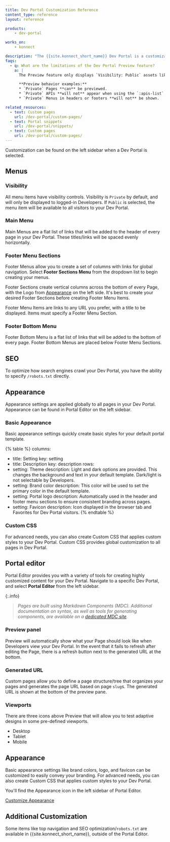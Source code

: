 ```yaml
---
title: Dev Portal Customization Reference
content_type: reference
layout: reference

products:
    - dev-portal

works_on:
    - konnect

description: "The {{site.konnect_short_name}} Dev Portal is a customizable application a for developers to locate, access, and consume API services."
faqs:
  - q: What are the limitations of the Dev Portal Preview feature?
    a: |
      The Preview feature only displays `Visibility: Public` assets like APIs and Menus because it does not simulate a logged-in Developer context.

      **Preview behavior examples:**
      * `Private` Pages **can** be previewed.
      * `Private` APIs **will not** appear when using the `:apis-list` MDC component.
      * `Private` Menus in headers or footers **will not** be shown.

related_resources:
  - text: Custom pages
    url: /dev-portal/custom-pages/
  - text: Portal snippets
    url: /dev-portal/snippets/
  - text: Custom pages
    url: /dev-portal/custom-pages/
---
```


Customization can be found on the left sidebar when a Dev Portal is selected.

## Menus 

### Visibility

All menu items have visibility controls. Visibility is `Private` by default, and will only be displayed to logged-in Developers. If `Public` is selected, the menu item will be available to all visitors to your Dev Portal.

### Main Menu

Main Menus are a flat list of links that will be added to the header of every page in your Dev Portal. These titles/links will be spaced evenly horizontally.

### Footer Menu Sections

Footer Menus allow you to create a set of columns with links for global navigation. Select **Footer Sections Menu** from the dropdown list to begin creating your menus.

Footer Sections create vertical columns across the bottom of every Page, with the Logo from [Appearance](#appearance) on the left side. It's best to create your desired Footer Sections before creating Footer Menu Items.

Footer Menu Items are links to any URL you prefer, with a title to be displayed. Items must specify a Footer Menu Section.

### Footer Bottom Menu

Footer Bottom Menu is a flat list of links that will be added to the bottom of every page. Footer Bottom Menus are placed below Footer Menu Sections.


## SEO

To optimize how search engines crawl your Dev Portal, you have the ability to specify `/robots.txt` directly. 


## Appearance

Appearance settings are applied globally to all pages in your Dev Portal. Appearance can be found in Portal Editor on the left sidebar.

### Basic Appearance

Basic appearance settings quickly create basic styles for your default portal template.

{% table %}
columns:
  - title: Setting
    key: setting
  - title: Description
    key: description
rows:
  - setting: Theme
    description: Light and dark options are provided. This changes the background and text in your default template. Dark/light is not selectable by Developers.
  - setting: Brand color
    description: This color will be used to set the primary color in the default template.
  - setting: Portal logo
    description: Automatically used in the header and footer menu sections to ensure consistent branding across pages.
  - setting: Favicon
    description: Icon displayed in the browser tab and Favorites for Dev Portal visitors.
{% endtable %}

### Custom CSS

For advanced needs, you can also create Custom CSS that applies custom styles to your Dev Portal. Custom CSS provides global customization to all pages in Dev Portal.

## Portal editor

Portal Editor provides you with a variety of tools for creating highly customized content for your Dev Portal. Navigate to a specific Dev Portal, and select **Portal Editor** from the left sidebar.

{:.info}
> *Pages are built using Markdown Components (MDC). Additional documentation on syntax, as well as tools for generating components, are available on a [dedicated MDC site](https://portaldocs.konghq.com/).*


### Preview panel

Preview will automatically show what your Page should look like when Developers view your Dev Portal. In the event that it fails to refresh after editing the Page, there is a refresh button next to the generated URL at the bottom. 

### Generated URL

Custom pages allow you to define a page structure/tree that organizes your pages and generates the page URL based on page `slug`s. The generated URL is shown at the bottom of the preview pane.

### Viewports

There are three icons above Preview that will allow you to test adaptive designs in some pre-defined viewports.

* Desktop
* Tablet
* Mobile

## Appearance

Basic appearance settings like brand colors, logo, and favicon can be customized to easily convey your branding. For advanced needs, you can also create Custom CSS that applies custom styles to your Dev Portal.

You'll find the Appearance icon in the left sidebar of Portal Editor.

[Customize Appearance](/dev-portal/portal-customization/)

## Additional Customization

Some items like top navigation and SEO optimization/`robots.txt` are available in {{site.konnect_short_name}}, outside of the Portal Editor.


